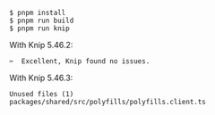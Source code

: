 ```console
$ pnpm install
$ pnpm run build
$ pnpm run knip
```

With Knip 5.46.2:

```
✂️  Excellent, Knip found no issues.
```

With Knip 5.46.3:

```
Unused files (1)
packages/shared/src/polyfills/polyfills.client.ts
```
